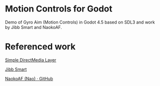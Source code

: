 # Motion Controls for Godot

Demo of Gyro Aim (Motion Controls) in Godot 4.5 based on SDL3 and work by Jibb Smart and NaokoAF.

# Referenced work

[Simple DirectMedia Layer](https://libsdl.org/)

[Jibb Smart](https://www.jibbsmart.com/)

[NaokoAF (Nao) · GitHub](https://github.com/NaokoAF)



